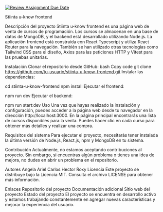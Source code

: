 [![Review Assignment Due Date](https://classroom.github.com/assets/deadline-readme-button-24ddc0f5d75046c5622901739e7c5dd533143b0c8e959d652212380cedb1ea36.svg)](https://classroom.github.com/a/BUGJLTd5)

Stiinta u-know frontend


Descripción del proyecto
Stiinta u-know frontend es una página web de venta de cursos de programación. Los cursos se almacenan en una base de datos de MongoDB, y el backend está desarrollado utilizando Node.js. La aplicación frontend está construida con React Typescript y utiliza React Router para la navegación. También se han utilizado otras tecnologías como Tailwind CSS para el diseño, Axios para las peticiones HTTP y Vitest para las pruebas unitarias.

Instalación
Clonar el repositorio desde GitHub:
bash
Copy code
git clone https://github.com/tu-usuario/stiinta-u-know-frontend.git
Instalar las dependencias:

cd stiinta-u-know-frontend
npm install
Ejecutar el frontend:

npm run dev
Ejecutar el backend:

npm run start:dev
Uso
Una vez que hayas realizado la instalación y configuración, puedes acceder a la página web desde tu navegador en la dirección http://localhost:3000. En la página principal encontrarás una lista de cursos disponibles para la venta. Puedes hacer clic en cada curso para obtener más detalles y realizar una compra.

Requisitos del sistema
Para ejecutar el proyecto, necesitarás tener instalada la última versión de Node.js, React.js, npm y MongoDB en tu sistema.

Contribución
Actualmente, no estamos aceptando contribuciones al proyecto. Sin embargo, si encuentras algún problema o tienes una idea de mejora, no dudes en abrir un problema en el repositorio.

Autores
Angela
Ariel
Carlos
Hector
Roxy
Licencia
Este proyecto se distribuye bajo la Licencia MIT. Consulta el archivo LICENSE para obtener más información.

Enlaces
Repositorio del proyecto
Documentación adicional
Sitio web del proyecto
Estado del proyecto
El proyecto se encuentra en desarrollo activo y estamos trabajando constantemente en agregar nuevas características y mejorar la experiencia del usuario.